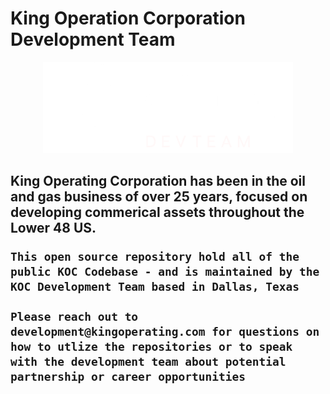 # King Operation Corporation Development Team

<p align="center">
  <img src=".\images\logo.png" width="400" title="kingscripts">
</p>

<h2>
    King Operating Corporation has been in the oil and gas business of over 25 years, focused on developing commerical assets throughout the Lower 48 US.
    
    This open source repository hold all of the public KOC Codebase - and is maintained by the KOC Development Team based in Dallas, Texas
    
    Please reach out to development@kingoperating.com for questions on how to utlize the repositories or to speak with the development team about potential partnership or career opportunities
</h2>
